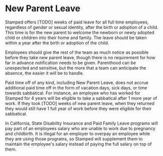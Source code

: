 # New Parent Leave

Stamped offers [TODO] weeks of paid leave for all full time employees, regardless of gender or sexual identity, after the birth or adoption of a child. This time is for the new parent to welcome the newborn or newly adopted child or children into their home and family. The leave should be taken within a year after the birth or adoption of the child.

Employees should give the rest of the team as much notice as possible before they take new parent leave, though there is no requirement for how far in advance notification needs to be given. Parenthood can be unexpected and sensitive, but the more that a team can anticipate the absence, the easier it will be to handle.


Paid time off of any kind, including New Parent Leave, does not accrue additional paid time off in the form of vacation days, sick days, or time towards sabbatical. For instance, an employee who has worked for Stamped for 4 years will be eligible to take a sabbatical after 1 more year of work. If they took [TODO] weeks of new parent leave, when they returned they would still have 1 full year of work before they were eligible for their sabbatical.

In California, State Disability Insurance and Paid Family Leave programs will pay part of an employees salary who are unable to work due to pregnancy and childbirth. It is illegal for an employer to overpay an employee while they are using those programs, so Stamped will supplement them to maintain the employee's salary instead of paying the full salary on top of them.
